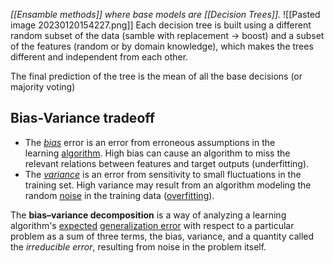 _[[Ensamble methods]] where base models are [[Decision Trees]]._
![[Pasted image 20230120154227.png]]
Each decision tree is built using a different random subset of the data (samble with replacement -> boost) and a subset of the features (random or by domain knowledge), which makes the trees different and independent from each other.

The final prediction of the tree is the mean of all the base decisions (or majority voting)


## Bias-Variance tradeoff
-   The [_bias_](https://en.wikipedia.org/wiki/Bias_of_an_estimator "Bias of an estimator") error is an error from erroneous assumptions in the learning [algorithm](https://en.wikipedia.org/wiki/Algorithm "Algorithm"). High bias can cause an algorithm to miss the relevant relations between features and target outputs (underfitting).
-   The _[variance](https://en.wikipedia.org/wiki/Variance "Variance")_ is an error from sensitivity to small fluctuations in the training set. High variance may result from an algorithm modeling the random [noise](https://en.wikipedia.org/wiki/Noise_(signal_processing) "Noise (signal processing)") in the training data ([overfitting](https://en.wikipedia.org/wiki/Overfitting "Overfitting")).

The **bias–variance decomposition** is a way of analyzing a learning algorithm's [expected](https://en.wikipedia.org/wiki/Expected_value "Expected value") [generalization error](https://en.wikipedia.org/wiki/Generalization_error "Generalization error") with respect to a particular problem as a sum of three terms, the bias, variance, and a quantity called the _irreducible error_, resulting from noise in the problem itself.